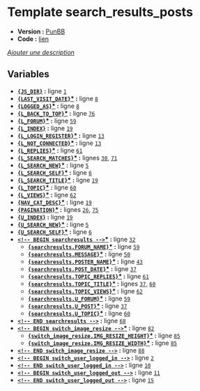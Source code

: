 # Template search_results_posts

* __Version :__ [PunBB](.)
* __Code :__ [lien](../../src/punbb/search_results_posts.tpl)

[*Ajouter une description*](https://fa-tvars.appspot.com/tpl/punbb/search_results_posts)

## Variables

* __[`{JS_DIR}`](https://github.com/Etana/template.list/blob/master/var/JS_DIR.md#readme) :__ ligne [`1`](../../src/punbb/search_results_posts.tpl#L1)
* __[`{LAST_VISIT_DATE}`](https://github.com/Etana/template.list/blob/master/var/LAST_VISIT_DATE.md#readme)<a href="https://fa-tvars.appspot.com/var/LAST_VISIT_DATE">*</a> :__ ligne [`8`](../../src/punbb/search_results_posts.tpl#L8)
* __[`{LOGGED_AS}`](https://github.com/Etana/template.list/blob/master/var/LOGGED_AS.md#readme)<a href="https://fa-tvars.appspot.com/var/LOGGED_AS">*</a> :__ ligne [`8`](../../src/punbb/search_results_posts.tpl#L8)
* __[`{L_BACK_TO_TOP}`](https://github.com/Etana/template.list/blob/master/var/L_BACK_TO_TOP.md#readme)<a href="https://fa-tvars.appspot.com/var/L_BACK_TO_TOP">*</a> :__ ligne [`76`](../../src/punbb/search_results_posts.tpl#L76)
* __[`{L_FORUM}`](https://github.com/Etana/template.list/blob/master/var/L_FORUM.md#readme)<a href="https://fa-tvars.appspot.com/var/L_FORUM">*</a> :__ ligne [`59`](../../src/punbb/search_results_posts.tpl#L59)
* __[`{L_INDEX}`](https://github.com/Etana/template.list/blob/master/var/L_INDEX.md#readme) :__ ligne [`19`](../../src/punbb/search_results_posts.tpl#L19)
* __[`{L_LOGIN_REGISTER}`](https://github.com/Etana/template.list/blob/master/var/L_LOGIN_REGISTER.md#readme)<a href="https://fa-tvars.appspot.com/var/L_LOGIN_REGISTER">*</a> :__ ligne [`13`](../../src/punbb/search_results_posts.tpl#L13)
* __[`{L_NOT_CONNECTED}`](https://github.com/Etana/template.list/blob/master/var/L_NOT_CONNECTED.md#readme)<a href="https://fa-tvars.appspot.com/var/L_NOT_CONNECTED">*</a> :__ ligne [`13`](../../src/punbb/search_results_posts.tpl#L13)
* __[`{L_REPLIES}`](https://github.com/Etana/template.list/blob/master/var/L_REPLIES.md#readme)<a href="https://fa-tvars.appspot.com/var/L_REPLIES">*</a> :__ ligne [`61`](../../src/punbb/search_results_posts.tpl#L61)
* __[`{L_SEARCH_MATCHES}`](https://github.com/Etana/template.list/blob/master/var/L_SEARCH_MATCHES.md#readme)<a href="https://fa-tvars.appspot.com/var/L_SEARCH_MATCHES">*</a> :__ lignes [`30`](../../src/punbb/search_results_posts.tpl#L30), [`71`](../../src/punbb/search_results_posts.tpl#L71)
* __[`{L_SEARCH_NEW}`](https://github.com/Etana/template.list/blob/master/var/L_SEARCH_NEW.md#readme)<a href="https://fa-tvars.appspot.com/var/L_SEARCH_NEW">*</a> :__ ligne [`5`](../../src/punbb/search_results_posts.tpl#L5)
* __[`{L_SEARCH_SELF}`](https://github.com/Etana/template.list/blob/master/var/L_SEARCH_SELF.md#readme)<a href="https://fa-tvars.appspot.com/var/L_SEARCH_SELF">*</a> :__ ligne [`6`](../../src/punbb/search_results_posts.tpl#L6)
* __[`{L_SEARCH_TITLE}`](https://github.com/Etana/template.list/blob/master/var/L_SEARCH_TITLE.md#readme)<a href="https://fa-tvars.appspot.com/var/L_SEARCH_TITLE">*</a> :__ ligne [`19`](../../src/punbb/search_results_posts.tpl#L19)
* __[`{L_TOPIC}`](https://github.com/Etana/template.list/blob/master/var/L_TOPIC.md#readme)<a href="https://fa-tvars.appspot.com/var/L_TOPIC">*</a> :__ ligne [`60`](../../src/punbb/search_results_posts.tpl#L60)
* __[`{L_VIEWS}`](https://github.com/Etana/template.list/blob/master/var/L_VIEWS.md#readme)<a href="https://fa-tvars.appspot.com/var/L_VIEWS">*</a> :__ ligne [`62`](../../src/punbb/search_results_posts.tpl#L62)
* __[`{NAV_CAT_DESC}`](https://github.com/Etana/template.list/blob/master/var/NAV_CAT_DESC.md#readme)<a href="https://fa-tvars.appspot.com/var/NAV_CAT_DESC">*</a> :__ ligne [`19`](../../src/punbb/search_results_posts.tpl#L19)
* __[`{PAGINATION}`](https://github.com/Etana/template.list/blob/master/var/PAGINATION.md#readme)<a href="https://fa-tvars.appspot.com/var/PAGINATION">*</a> :__ lignes [`26`](../../src/punbb/search_results_posts.tpl#L26), [`75`](../../src/punbb/search_results_posts.tpl#L75)
* __[`{U_INDEX}`](https://github.com/Etana/template.list/blob/master/var/U_INDEX.md#readme) :__ ligne [`19`](../../src/punbb/search_results_posts.tpl#L19)
* __[`{U_SEARCH_NEW}`](https://github.com/Etana/template.list/blob/master/var/U_SEARCH_NEW.md#readme)<a href="https://fa-tvars.appspot.com/var/U_SEARCH_NEW">*</a> :__ ligne [`5`](../../src/punbb/search_results_posts.tpl#L5)
* __[`{U_SEARCH_SELF}`](https://github.com/Etana/template.list/blob/master/var/U_SEARCH_SELF.md#readme)<a href="https://fa-tvars.appspot.com/var/U_SEARCH_SELF">*</a> :__ ligne [`6`](../../src/punbb/search_results_posts.tpl#L6)
* __[`<!-- BEGIN searchresults -->`](https://github.com/Etana/template.list/blob/master/var/searchresults.md#readme)<a href="https://fa-tvars.appspot.com/var/searchresults">*</a> :__ ligne [`32`](../../src/punbb/search_results_posts.tpl#L32)
    * __[`{searchresults.FORUM_NAME}`](https://github.com/Etana/template.list/blob/master/var/searchresults.FORUM_NAME.md#readme)<a href="https://fa-tvars.appspot.com/var/searchresults.FORUM_NAME">*</a> :__ ligne [`59`](../../src/punbb/search_results_posts.tpl#L59)
    * __[`{searchresults.MESSAGE}`](https://github.com/Etana/template.list/blob/master/var/searchresults.MESSAGE.md#readme)<a href="https://fa-tvars.appspot.com/var/searchresults.MESSAGE">*</a> :__ ligne [`50`](../../src/punbb/search_results_posts.tpl#L50)
    * __[`{searchresults.POSTER_NAME}`](https://github.com/Etana/template.list/blob/master/var/searchresults.POSTER_NAME.md#readme)<a href="https://fa-tvars.appspot.com/var/searchresults.POSTER_NAME">*</a> :__ ligne [`43`](../../src/punbb/search_results_posts.tpl#L43)
    * __[`{searchresults.POST_DATE}`](https://github.com/Etana/template.list/blob/master/var/searchresults.POST_DATE.md#readme)<a href="https://fa-tvars.appspot.com/var/searchresults.POST_DATE">*</a> :__ ligne [`37`](../../src/punbb/search_results_posts.tpl#L37)
    * __[`{searchresults.TOPIC_REPLIES}`](https://github.com/Etana/template.list/blob/master/var/searchresults.TOPIC_REPLIES.md#readme)<a href="https://fa-tvars.appspot.com/var/searchresults.TOPIC_REPLIES">*</a> :__ ligne [`61`](../../src/punbb/search_results_posts.tpl#L61)
    * __[`{searchresults.TOPIC_TITLE}`](https://github.com/Etana/template.list/blob/master/var/searchresults.TOPIC_TITLE.md#readme)<a href="https://fa-tvars.appspot.com/var/searchresults.TOPIC_TITLE">*</a> :__ lignes [`37`](../../src/punbb/search_results_posts.tpl#L37), [`60`](../../src/punbb/search_results_posts.tpl#L60)
    * __[`{searchresults.TOPIC_VIEWS}`](https://github.com/Etana/template.list/blob/master/var/searchresults.TOPIC_VIEWS.md#readme)<a href="https://fa-tvars.appspot.com/var/searchresults.TOPIC_VIEWS">*</a> :__ ligne [`62`](../../src/punbb/search_results_posts.tpl#L62)
    * __[`{searchresults.U_FORUM}`](https://github.com/Etana/template.list/blob/master/var/searchresults.U_FORUM.md#readme)<a href="https://fa-tvars.appspot.com/var/searchresults.U_FORUM">*</a> :__ ligne [`59`](../../src/punbb/search_results_posts.tpl#L59)
    * __[`{searchresults.U_POST}`](https://github.com/Etana/template.list/blob/master/var/searchresults.U_POST.md#readme)<a href="https://fa-tvars.appspot.com/var/searchresults.U_POST">*</a> :__ ligne [`37`](../../src/punbb/search_results_posts.tpl#L37)
    * __[`{searchresults.U_TOPIC}`](https://github.com/Etana/template.list/blob/master/var/searchresults.U_TOPIC.md#readme)<a href="https://fa-tvars.appspot.com/var/searchresults.U_TOPIC">*</a> :__ ligne [`60`](../../src/punbb/search_results_posts.tpl#L60)
* __[`<!-- END searchresults -->`](https://github.com/Etana/template.list/blob/master/var/searchresults.md#readme) :__ ligne [`68`](../../src/punbb/search_results_posts.tpl#L68)
* __[`<!-- BEGIN switch_image_resize -->`](https://github.com/Etana/template.list/blob/master/var/switch_image_resize.md#readme)<a href="https://fa-tvars.appspot.com/var/switch_image_resize">*</a> :__ ligne [`82`](../../src/punbb/search_results_posts.tpl#L82)
    * __[`{switch_image_resize.IMG_RESIZE_HEIGHT}`](https://github.com/Etana/template.list/blob/master/var/switch_image_resize.IMG_RESIZE_HEIGHT.md#readme)<a href="https://fa-tvars.appspot.com/var/switch_image_resize.IMG_RESIZE_HEIGHT">*</a> :__ ligne [`85`](../../src/punbb/search_results_posts.tpl#L85)
    * __[`{switch_image_resize.IMG_RESIZE_WIDTH}`](https://github.com/Etana/template.list/blob/master/var/switch_image_resize.IMG_RESIZE_WIDTH.md#readme)<a href="https://fa-tvars.appspot.com/var/switch_image_resize.IMG_RESIZE_WIDTH">*</a> :__ ligne [`85`](../../src/punbb/search_results_posts.tpl#L85)
* __[`<!-- END switch_image_resize -->`](https://github.com/Etana/template.list/blob/master/var/switch_image_resize.md#readme) :__ ligne [`88`](../../src/punbb/search_results_posts.tpl#L88)
* __[`<!-- BEGIN switch_user_logged_in -->`](https://github.com/Etana/template.list/blob/master/var/switch_user_logged_in.md#readme) :__ ligne [`2`](../../src/punbb/search_results_posts.tpl#L2)
* __[`<!-- END switch_user_logged_in -->`](https://github.com/Etana/template.list/blob/master/var/switch_user_logged_in.md#readme) :__ ligne [`10`](../../src/punbb/search_results_posts.tpl#L10)
* __[`<!-- BEGIN switch_user_logged_out -->`](https://github.com/Etana/template.list/blob/master/var/switch_user_logged_out.md#readme) :__ ligne [`11`](../../src/punbb/search_results_posts.tpl#L11)
* __[`<!-- END switch_user_logged_out -->`](https://github.com/Etana/template.list/blob/master/var/switch_user_logged_out.md#readme) :__ ligne [`15`](../../src/punbb/search_results_posts.tpl#L15)
